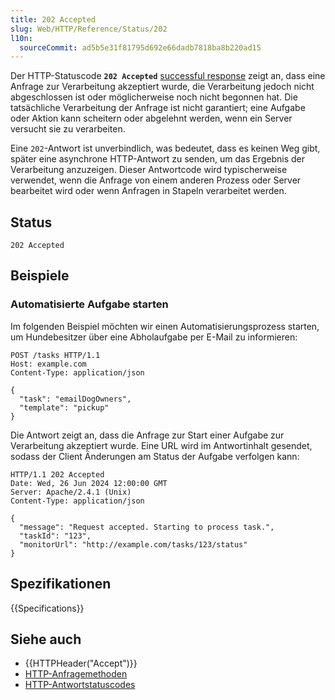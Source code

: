 ```yaml
---
title: 202 Accepted
slug: Web/HTTP/Reference/Status/202
l10n:
  sourceCommit: ad5b5e31f81795d692e66dadb7818ba8b220ad15
---
```


Der HTTP-Statuscode **`202 Accepted`** [successful response](/de/docs/Web/HTTP/Reference/Status#successful_responses) zeigt an, dass eine Anfrage zur Verarbeitung akzeptiert wurde, die Verarbeitung jedoch nicht abgeschlossen ist oder möglicherweise noch nicht begonnen hat. Die tatsächliche Verarbeitung der Anfrage ist nicht garantiert; eine Aufgabe oder Aktion kann scheitern oder abgelehnt werden, wenn ein Server versucht sie zu verarbeiten.

Eine `202`-Antwort ist unverbindlich, was bedeutet, dass es keinen Weg gibt, später eine asynchrone HTTP-Antwort zu senden, um das Ergebnis der Verarbeitung anzuzeigen. Dieser Antwortcode wird typischerweise verwendet, wenn die Anfrage von einem anderen Prozess oder Server bearbeitet wird oder wenn Anfragen in Stapeln verarbeitet werden.

## Status

```http
202 Accepted
```

## Beispiele

### Automatisierte Aufgabe starten

Im folgenden Beispiel möchten wir einen Automatisierungsprozess starten, um Hundebesitzer über eine Abholaufgabe per E-Mail zu informieren:

```http
POST /tasks HTTP/1.1
Host: example.com
Content-Type: application/json

{
  "task": "emailDogOwners",
  "template": "pickup"
}
```

Die Antwort zeigt an, dass die Anfrage zur Start einer Aufgabe zur Verarbeitung akzeptiert wurde. Eine URL wird im Antwortinhalt gesendet, sodass der Client Änderungen am Status der Aufgabe verfolgen kann:

```http
HTTP/1.1 202 Accepted
Date: Wed, 26 Jun 2024 12:00:00 GMT
Server: Apache/2.4.1 (Unix)
Content-Type: application/json

{
  "message": "Request accepted. Starting to process task.",
  "taskId": "123",
  "monitorUrl": "http://example.com/tasks/123/status"
}
```

## Spezifikationen

{{Specifications}}

## Siehe auch

- {{HTTPHeader("Accept")}}
- [HTTP-Anfragemethoden](/de/docs/Web/HTTP/Reference/Methods)
- [HTTP-Antwortstatuscodes](/de/docs/Web/HTTP/Reference/Status)
